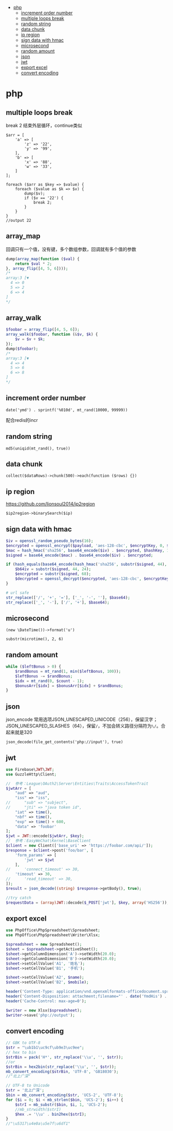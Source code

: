 <!--ts-->
* [php](#php)
   * [increment order number](#increment-order-number)
   * [multiple loops break](#multiple-loops-break)
   * [random string](#random-string)
   * [data chunk](#data-chunk)
   * [ip region](#ip-region)
   * [sign data with hmac](#sign-data-with-hmac)
   * [microsecond](#microsecond)
   * [random amount](#random-amount)
   * [json](#json)
   * [jwt](#jwt)
   * [export excel](#export-excel)
   * [convert encoding](#convert-encoding)
<!--te-->

# php

## multiple loops break

break 2 结束外层循环，continue类似
```
$arr = [
    'a' => [
        'z' => '22',
        'y' => '99',
    ],
    'b' => [
        'x' => '88',
        'w' => '33',
    ]
];

foreach ($arr as $key => $value) {
    foreach ($value as $k => $v) {
        dump($v);
        if ($v == '22') {
            break 2;
        }
    }
}
//output 22
```

## array_map

回调只有一个值，没有键，多个数组参数，回调就有多个值的参数

```php
dump(array_map(function ($val) {
    return $val * 2;
}, array_flip([4, 5, 6])));
/*
array:3 [▼
  4 => 0
  5 => 2
  6 => 4
]
*/
```
## array_walk

```php
$foobar = array_flip([4, 5, 6]);
array_walk($foobar, function (&$v, $k) {
    $v = $v + $k;
});
dump($foobar);
/*
array:3 [▼
  4 => 4
  5 => 6
  6 => 8
]
*/
```
## increment order number

  `date('ymd') . sprintf('%010d', mt_rand(10000, 99999))`
  
  配合redis的incr

## random string

  `md5(uniqid(mt_rand(), true))`

## data chunk

  `collect($dataRows)->chunk(500)->each(function ($rows) {})`

## ip region

  https://github.com/lionsoul2014/ip2region

  `$ip2region->binarySearch($ip)`

## sign data with hmac

  ```php
  $iv = openssl_random_pseudo_bytes(16);
  $encrypted = openssl_encrypt($payload, 'aes-128-cbc', $encryptKey, 0, $iv);
  $mac = hash_hmac('sha256', base64_encode($iv) . $encrypted, $hashKey, 1);
  $signed = base64_encode($mac) . base64_encode($iv) . $encrypted;
  
  if (hash_equals(base64_encode(hash_hmac('sha256', substr($signed, 44), $hashKey, 1)), substr($signed, 0, 44))) {
      $b64iv = substr($signed, 44, 24);
      $encrypted = substr($signed, 68);
      $decrypted = openssl_decrypt($encrypted, 'aes-128-cbc', $encryptKey, 0, base64_decode($b64iv));
  }
  
  # url safe
  str_replace(['/', '+', '='], ['_', '-', ''], $base64);
  str_replace(['_', '-'], ['/', '+'], $base64);
  ```
  
## microsecond

  `(new \DateTime())->format('u')`
  
  `substr(microtime(), 2, 6)`
  
## random amount

  ```php
  while ($leftBonus > 0) {
      $randBonus = mt_rand(1, min($leftBonus, 100));
      $leftBonus -= $randBonus;
      $idx = mt_rand(0, $count - 1);
      $bonusArr[$idx] = $bonusArr[$idx] + $randBonus;
  }
  ```

## json
  
  json_encode 常用选项JSON_UNESCAPED_UNICODE（256），保留汉字；JSON_UNESCAPED_SLASHES（64），保留`/`，不加会转义路径分隔符为`\/`。合起来就是320
  
  `json_decode(file_get_contents('php://input'), true)`
  
## jwt

  ```php
  use Firebase\JWT\JWT;
  use GuzzleHttp\Client;
  
//  参考：League\OAuth2\Server\Entities\Traits\AccessTokenTrait
  $jwtArr = [
      "aud" => "aud",
      "iss" => "iss",
//      "sub" => "subject",
//      "jti" => "java token id",
      "iat" => time(),
      "nbf" => time(),
      "exp" => time() + 600,
      "data" => 'foobar'
  ];
  $jwt = JWT::encode($jwtArr, $key);
//  参考：EasyWeChat\Kernel\BaseClient
  $client = new Client(['base_uri' => 'https://foobar.com/api/']);
  $response = $client->post('foo/bar', [
      'form_params' => [
          'jwt' => $jwt
      ],
//      'connect_timeout' => 30,
      'timeout' => 30,
//      'read_timeout' => 30,
  ]);
  $result = json_decode((string) $response->getBody(), true);
  
  //try catch
  $requestData = (array)JWT::decode($_POST['jwt'], $key, array('HS256'));
  ```

## export excel

  ```php
  use PhpOffice\PhpSpreadsheet\Spreadsheet;
  use PhpOffice\PhpSpreadsheet\Writer\Xlsx;
  
  $spreadsheet = new Spreadsheet();
  $sheet = $spreadsheet->getActiveSheet();
  $sheet->getColumnDimension('A')->setWidth(20.0);
  $sheet->getColumnDimension('B')->setWidth(20.0);
  $sheet->setCellValue('A1', '姓名');
  $sheet->setCellValue('B1', '手机');
  
  $sheet->setCellValue('A2', $name);
  $sheet->setCellValue('B2', $mobile);
  
  header('Content-Type: application/vnd.openxmlformats-officedocument.spreadsheetml.sheet');
  header('Content-Disposition: attachment;filename="' . date('YmdHis') . '.xlsx"');
  header('Cache-Control: max-age=0');
  
  $writer = new Xlsx($spreadsheet);
  $writer->save('php://output');
  ```

## convert encoding

```php
// GBK to UTF-8
$str = "\ub1b1\uc9cf\ub9e3\uc9ee";
// hex to bin
$strBin = pack('H*', str_replace('\\u', '', $str));
//or
$strBin = hex2bin(str_replace('\\u', '', $str));
mb_convert_encoding($strBin, 'UTF-8', 'GB18030');
//"北上广深"

// UTF-8 to Unicode
$str = '北上广深';
$bin = mb_convert_encoding($str, 'UCS-2', 'UTF-8');
for ($i = 0; $i < mb_strlen($bin, 'UCS-2'); $i++) {
    $strI = mb_substr($bin, $i, 1, 'UCS-2');
    //mb_strwidth($strI)
    $hex .= '\\u' . bin2hex($strI);
}
//"\u5317\u4e0a\u5e7f\u6df1"
```

